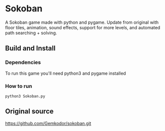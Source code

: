 Sokoban
========

A Sokoban game made with python and pygame.
Update from original with floor tiles, animation, sound effects, support for more levels, and automated path searching + solving.

Build and Install
-----------------

### Dependencies
To run this game you'll need python3 and pygame installed

### How to run
```python3 Sokoban.py```


Original source
---------------
https://github.com/Gemkodor/sokoban.git
